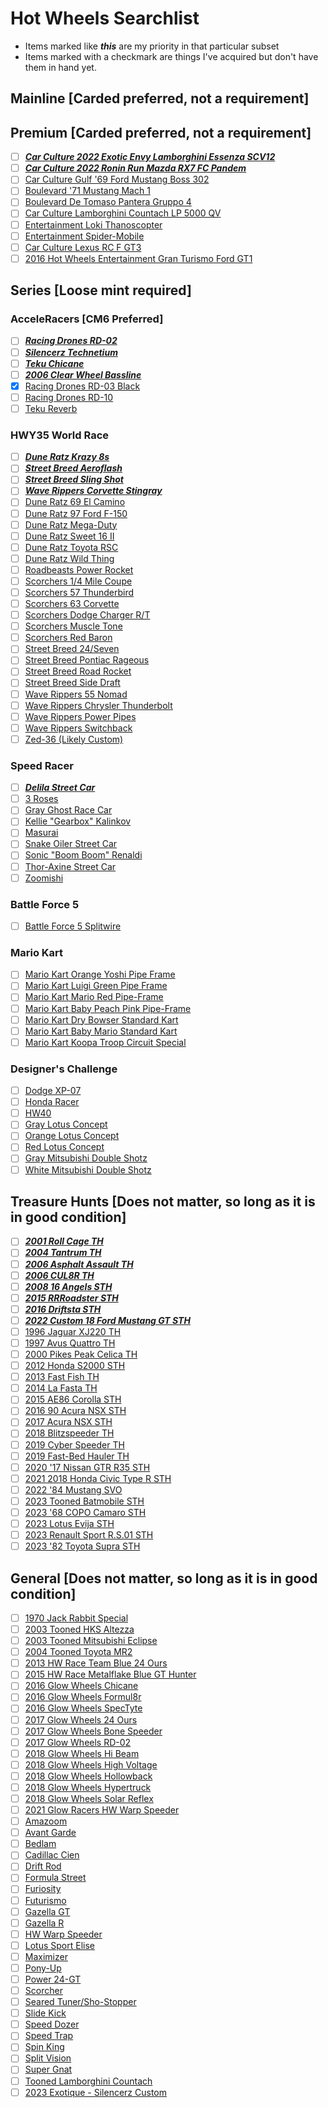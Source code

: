 # Hot Wheels Searchlist

- Items marked like **_this_** are my priority in that particular subset
- Items marked with a checkmark are things I've acquired but don't have them in hand yet.

## Mainline [Carded preferred, not a requirement]

## Premium [Carded preferred, not a requirement]

- [ ] [**_Car Culture 2022 Exotic Envy Lamborghini Essenza SCV12_**](https://static.wikia.nocookie.net/hotwheels/images/2/29/HCJ29.jpg/revision/latest/scale-to-width-down/1000?cb=20220815063854)
- [ ] [**_Car Culture 2022 Ronin Run Mazda RX7 FC Pandem_**](https://static.wikia.nocookie.net/hotwheels/images/f/f6/HCJ86.jpg/revision/latest/scale-to-width-down/1000?cb=20221202095820)
- [ ] [Car Culture Gulf '69 Ford Mustang Boss 302](https://static.wikia.nocookie.net/hotwheels/images/f/f0/2019_Hot_Wheels_%2769_Ford_Mustang_Boss_302_Gulf.jpg/revision/latest?cb=20181208103349)
- [ ] [Boulevard '71 Mustang Mach 1](https://static.wikia.nocookie.net/hotwheels/images/d/dd/LoganoMach1.jpg/revision/latest?cb=20220902114617)
- [ ] [Boulevard De Tomaso Pantera Gruppo 4](https://static.wikia.nocookie.net/hotwheels/images/a/a6/DeTomasoPantera.jpg/revision/latest?cb=20220902114737)
- [ ] [Car Culture Lamborghini Countach LP 5000 QV](https://static.wikia.nocookie.net/hotwheels/images/5/55/LamborghiniCountachLP5000.jpg/revision/latest?cb=20220908150623)
- [ ] [Entertainment Loki Thanoscopter](https://static.wikia.nocookie.net/hotwheels/images/5/53/Thanoscopter2022.jpg/revision/latest?cb=20220513120804)
- [ ] [Entertainment Spider-Mobile](https://static.wikia.nocookie.net/hotwheels/images/c/cb/Spider_Mobil-2018_Entertainment_Series-Mix_B.jpg/revision/latest?cb=20180901150318)
- [ ] [Car Culture Lexus RC F GT3](https://static.wikia.nocookie.net/hotwheels/images/f/f8/HKF51.jpg/revision/latest?cb=20230317055253)
- [ ] [2016 Hot Wheels Entertainment Gran Turismo Ford GT1](https://static.wikia.nocookie.net/hotwheels/images/6/6b/Ford_GT_LM_-_16_Ent_Gran_Turismo_600pxOTD.jpg/revision/latest?cb=20161101062200)

## Series [Loose mint required]

### AcceleRacers [CM6 Preferred]

- [ ] [**_Racing Drones RD-02_**](https://static.wikia.nocookie.net/hotwheels/images/2/20/Rd02-black-cm6.jpg/revision/latest?cb=20090927174847)
- [ ] [**_Silencerz Technetium_**](https://static.wikia.nocookie.net/hotwheels/images/4/4a/Silencerz_-_Technitium.jpg/revision/latest?cb=20111102052226)
- [ ] [**_Teku Chicane_**](https://static.wikia.nocookie.net/hotwheels/images/8/89/HW_ACR_Chicane.jpg/revision/latest?cb=20150716223502)
- [ ] [**_2006 Clear Wheel Bassline_**](https://static.wikia.nocookie.net/hotwheels/images/6/60/2006BasslineTransparenttire.jpg/revision/latest?cb=20200509174640)
- [x] [Racing Drones RD-03 Black](https://static.wikia.nocookie.net/hotwheels/images/3/3a/RD-03_Black.jpg/revision/latest?cb=20080506015825)
- [ ] [Racing Drones RD-10](https://static.wikia.nocookie.net/hotwheels/images/4/47/RD-10_Acceleracers_Racing_Drones.JPG/revision/latest?cb=20160823202412)
- [ ] [Teku Reverb](https://static.wikia.nocookie.net/hotwheels/images/a/a1/Reverb-blue-cm6.jpg/revision/latest?cb=20090927210342)

### HWY35 World Race

- [ ] [**_Dune Ratz Krazy 8s_**](https://static.wikia.nocookie.net/hotwheels/images/d/d7/2003hwy35krazy8s.jpg/revision/latest?cb=20090619034309)
- [ ] [**_Street Breed Aeroflash_**](https://static.wikia.nocookie.net/hotwheels/images/2/2f/Aeroflash_-_Hwy35.jpg/revision/latest?cb=20090621222355)
- [ ] [**_Street Breed Sling Shot_**](https://static.wikia.nocookie.net/hotwheels/images/8/88/Sling_Shot_-_Hwy35.jpg/revision/latest?cb=20090621222358)
- [ ] [**_Wave Rippers Corvette Stingray_**](https://static.wikia.nocookie.net/hotwheels/images/f/fa/Corvette_Stingray_-_Hwy_35.jpg/revision/latest?cb=20090619072234)
- [ ] [Dune Ratz 69 El Camino](https://static.wikia.nocookie.net/hotwheels/images/1/11/2003_World_Race_ElCamino.jpg/revision/latest?cb=20150125164206)
- [ ] [Dune Ratz 97 Ford F-150](https://static.wikia.nocookie.net/hotwheels/images/c/c4/2003_World_Race_F150.jpg/revision/latest?cb=20150125163757)
- [ ] [Dune Ratz Mega-Duty](https://static.wikia.nocookie.net/hotwheels/images/2/2d/2003_World_Race_MegaDuty.jpg/revision/latest?cb=20150125165011)
- [ ] [Dune Ratz Sweet 16 II](https://static.wikia.nocookie.net/hotwheels/images/1/12/Sweet_16_II_hwy_35_world_race.JPG/revision/latest?cb=20120225020517)
- [ ] [Dune Ratz Toyota RSC](https://static.wikia.nocookie.net/hotwheels/images/a/a7/Toyota_rsc_hwy_35_world_race.JPG/revision/latest?cb=20120225020516)
- [ ] [Dune Ratz Wild Thing](https://static.wikia.nocookie.net/hotwheels/images/4/48/2003_World_Race_WildThing.jpg/revision/latest?cb=20150125163124)
- [ ] [Roadbeasts Power Rocket](https://static.wikia.nocookie.net/hotwheels/images/1/12/Power_Rocket_-_Hwy35.jpg/revision/latest?cb=20090714043326)
- [ ] [Scorchers 1/4 Mile Coupe](https://static.wikia.nocookie.net/hotwheels/images/8/80/2003_World_Race_QtrMileCoupe.jpg/revision/latest?cb=20150125173241)
- [ ] [Scorchers 57 Thunderbird](https://static.wikia.nocookie.net/hotwheels/images/1/13/2003_World_Race_57TBird.jpg/revision/latest?cb=20150125174722)
- [ ] [Scorchers 63 Corvette](https://static.wikia.nocookie.net/hotwheels/images/d/d4/63_Corvette_Scorchers.jpg/revision/latest?cb=20111119213819)
- [ ] [Scorchers Dodge Charger R/T](https://static.wikia.nocookie.net/hotwheels/images/b/b6/2003_World_Race_DodgeCharger.jpg/revision/latest?cb=20150125175035)
- [ ] [Scorchers Muscle Tone](https://static.wikia.nocookie.net/hotwheels/images/7/79/2003_World_Race_MuscleTone.jpg/revision/latest?cb=20150125175318)
- [ ] [Scorchers Red Baron](https://static.wikia.nocookie.net/hotwheels/images/0/05/2003_World_Race_RedBaron.jpg/revision/latest?cb=20150125174440)
- [ ] [Street Breed 24/Seven](https://static.wikia.nocookie.net/hotwheels/images/d/d6/24Seven_-_Hwy35.jpg/revision/latest?cb=20090621222354)
- [ ] [Street Breed Pontiac Rageous](https://static.wikia.nocookie.net/hotwheels/images/4/4d/Rageous_-_Hwy35.jpg/revision/latest?cb=20090621222515)
- [ ] [Street Breed Road Rocket](https://static.wikia.nocookie.net/hotwheels/images/c/c8/Road_Rocket_-_Hwy35.jpg/revision/latest?cb=20090621222359)
- [ ] [Street Breed Side Draft](https://static.wikia.nocookie.net/hotwheels/images/9/9e/Side_Draft_-_Hwy35.jpg/revision/latest?cb=20090621222510)
- [ ] [Wave Rippers 55 Nomad](https://static.wikia.nocookie.net/hotwheels/images/5/53/55_Nomad_-_Hwy_35.jpg/revision/latest?cb=20090619072232)
- [ ] [Wave Rippers Chrysler Thunderbolt](https://static.wikia.nocookie.net/hotwheels/images/2/27/Chrysler_Thunderbolt_-_Hwy_35.jpg/revision/latest?cb=20090619072232)
- [ ] [Wave Rippers Power Pipes](https://static.wikia.nocookie.net/hotwheels/images/2/29/Power_Pipes_-_Hwy_35.jpg/revision/latest?cb=20090619072233)
- [ ] [Wave Rippers Switchback](https://static.wikia.nocookie.net/hotwheels/images/7/7c/2003_World_Race_Switchback1.jpg/revision/latest?cb=20081009165851)
- [ ] [Zed-36 (Likely Custom)](https://static.wikia.nocookie.net/hotwheels/images/3/35/Zed_36_Sling_Shot.jpg/revision/latest?cb=20080326030059)

### Speed Racer

- [ ] [**_Delila Street Car_**](https://static.wikia.nocookie.net/hotwheels/images/4/45/FlyingFoxesFreight.JPG/revision/latest?cb=20080615045007)
- [ ] [3 Roses](https://static.wikia.nocookie.net/hotwheels/images/e/ea/3rosefront.jpg/revision/latest?cb=20210113050944)
- [ ] [Gray Ghost Race Car](https://static.wikia.nocookie.net/hotwheels/images/3/3c/Grayghostracecar.jpg/revision/latest?cb=20080410223636)
- [ ] [Kellie "Gearbox" Kalinkov](https://static.wikia.nocookie.net/hotwheels/images/2/24/Speed_Racer_Kellie_Kalinkov.jpg/revision/latest?cb=20210608052812)
- [ ] [Masurai](https://static.wikia.nocookie.net/hotwheels/images/9/9b/SpeedRacerMasurai_%281%29.jpg/revision/latest?cb=20200508073543)
- [ ] [Snake Oiler Street Car](https://static.wikia.nocookie.net/hotwheels/images/e/e3/Wave2-snakeoilerstreet.jpg/revision/latest?cb=20080615044243)
- [ ] [Sonic "Boom Boom" Renaldi](https://static.wikia.nocookie.net/hotwheels/images/6/6d/Speed_Racer_Sonic_Boom.jpg/revision/latest?cb=20210608053522)
- [ ] [Thor-Axine Street Car](https://static.wikia.nocookie.net/hotwheels/images/c/c2/SpeedRacer-Thor-Axine.JPG/revision/latest?cb=20080615044731)
- [ ] [Zoomishi](https://static.wikia.nocookie.net/hotwheels/images/6/62/Speed_Racer_Zoomishi.jpg/revision/latest?cb=20210608053606)

### Battle Force 5

- [ ] [Battle Force 5 Splitwire](https://static.wikia.nocookie.net/hotwheels/images/f/fa/Splitwirenew_%282%29.jpg/revision/latest?cb=20200208045136)

### Mario Kart

- [ ] [Mario Kart Orange Yoshi Pipe Frame](https://static.wikia.nocookie.net/hotwheels/images/7/71/Orange_Yoshi_pipe.jpg/revision/latest?cb=20220910220651)
- [ ] [Mario Kart Luigi Green Pipe Frame](https://static.wikia.nocookie.net/hotwheels/images/4/4a/Luigi_pipe_frame.jpg/revision/latest?cb=20220910220408)
- [ ] [Mario Kart Mario Red Pipe-Frame](https://static.wikia.nocookie.net/hotwheels/images/d/d0/Mario_pipe_frame_open.jpg/revision/latest?cb=20221007120331)
- [ ] [Mario Kart Baby Peach Pink Pipe-Frame](https://static.wikia.nocookie.net/hotwheels/images/4/42/Baby_peach_open.jpg/revision/latest?cb=20221007120015)
- [ ] [Mario Kart Dry Bowser Standard Kart](https://static.wikia.nocookie.net/hotwheels/images/e/e9/Dry_bowser_standard.jpg/revision/latest?cb=20220920220214)
- [ ] [Mario Kart Baby Mario Standard Kart](https://static.wikia.nocookie.net/hotwheels/images/d/de/Fhl2hnxkdsznidrlen32_1500x.webp/revision/latest?cb=20230317171956)
- [ ] [Mario Kart Koopa Troop Circuit Special](https://static.wikia.nocookie.net/hotwheels/images/4/40/Koopa_circuit_car.jpg/revision/latest?cb=20220729234857)

### Designer's Challenge

- [ ] [Dodge XP-07](https://static.wikia.nocookie.net/hotwheels/images/8/87/DSC04977.jpg/revision/latest?cb=20140316221903)
- [ ] [Honda Racer](https://static.wikia.nocookie.net/hotwheels/images/2/23/Designers_Challenge_Honda_Racer_White_Thailand_M3314.jpg/revision/latest?cb=20230122134507)
- [ ] [HW40](https://static.wikia.nocookie.net/hotwheels/images/0/00/Designers_Challenge_HW40_Green_Thailand_M3315.jpg/revision/latest?cb=20230122134827)
- [ ] [Gray Lotus Concept](https://static.wikia.nocookie.net/hotwheels/images/5/5e/Designers_Challenge_Lotus_Concept_Dark_Gray_Thailand_M3321.jpg/revision/latest?cb=20230122134907)
- [ ] [Orange Lotus Concept](https://static.wikia.nocookie.net/hotwheels/images/1/15/Designers_Challenge_Lotus_Concept_Orange_Thailand_M3313.jpg/revision/latest?cb=20230122134926)
- [ ] [Red Lotus Concept](https://static.wikia.nocookie.net/hotwheels/images/9/98/Designers_Challenge_Lotus_Concept_Red_Thailand_M3321.jpg/revision/latest?cb=20230122134945)
- [ ] [Gray Mitsubishi Double Shotz](https://static.wikia.nocookie.net/hotwheels/images/f/f0/Designers_Challenge_Mitsubishi_Double_Shotz_Black_with_Black_Tires_Thailand_M3319.jpg/revision/latest?cb=20230122135052)
- [ ] [White Mitsubishi Double Shotz](https://static.wikia.nocookie.net/hotwheels/images/0/00/Designers_Challenge_Mitsubishi_Double_Shotz_Light_Gray_Thailand_M3311.jpg/revision/latest?cb=20230122135130)

## Treasure Hunts [Does not matter, so long as it is in good condition]

- [ ] [**_2001 Roll Cage TH_**](https://static.wikia.nocookie.net/hotwheels/images/a/aa/Rolcage.jpg/revision/latest?cb=20090607080108)
- [ ] [**_2004 Tantrum TH_**](https://static.wikia.nocookie.net/hotwheels/images/8/86/Tantrum_04TH.JPG/revision/latest?cb=20100112112630)
- [ ] [**_2006 Asphalt Assault TH_**](https://static.wikia.nocookie.net/hotwheels/images/1/1c/Asphalt_Assault_-_06TH.jpg/revision/latest?cb=20090621233406)
- [ ] [**_2006 CUL8R TH_**](https://static.wikia.nocookie.net/hotwheels/images/3/36/CUL8R_-_06TH.jpg/revision/latest?cb=20090621232959)
- [ ] [**_2008 16 Angels STH_**](https://static.wikia.nocookie.net/hotwheels/images/d/df/16_ANGELS_HOT_WHEELS_SUPER_TREASURE_HUNTS.jpg/revision/latest?cb=20160122102505)
- [ ] [**_2015 RRRoadster STH_**](https://static.wikia.nocookie.net/hotwheels/images/f/f8/Rrroadster_-_2015_HW_Racing_%24TH.JPG/revision/latest?cb=20150203235333)
- [ ] [**_2016 Driftsta STH_**](https://static.wikia.nocookie.net/hotwheels/images/d/d0/Driftsta_-_16TH_Night_Burnerz_600pxOTD.jpg/revision/latest?cb=20161101210304)
- [ ] [**_2022 Custom 18 Ford Mustang GT STH_**](https://static.wikia.nocookie.net/hotwheels/images/5/57/Custom%2718MustangGT.jpg/revision/latest?cb=20220329011512)
- [ ] [1996 Jaguar XJ220 TH](https://static.wikia.nocookie.net/hotwheels/images/e/e3/Jaguar_XJ220_-_96_TH.JPG/revision/latest?cb=20100513021559)
- [ ] [1997 Avus Quattro TH](https://static.wikia.nocookie.net/hotwheels/images/6/66/Hotwheels_030.jpg/revision/latest?cb=20120905010757)
- [ ] [2000 Pikes Peak Celica TH](https://static.wikia.nocookie.net/hotwheels/images/4/4a/Pikes_Peak_Celica_-_00TH.jpg/revision/latest?cb=20090611065002)
- [ ] [2012 Honda S2000 STH](https://static.wikia.nocookie.net/hotwheels/images/a/ae/Hot_wheels_011.JPG/revision/latest?cb=20170826081447)
- [ ] [2013 Fast Fish TH](https://static.wikia.nocookie.net/hotwheels/images/e/e0/Fast_Fish-2013_125_Track_Aces_TH.jpg/revision/latest?cb=20121208151150)
- [ ] [2014 La Fasta TH](https://static.wikia.nocookie.net/hotwheels/images/2/2c/LaFasta2014.jpg/revision/latest?cb=20140905000805)
- [ ] [2015 AE86 Corolla STH](https://static.wikia.nocookie.net/hotwheels/images/8/82/Toyota_Corolla_AE_%28CFJ45%29_%28loose%29.jpg/revision/latest?cb=20170823004430)
- [ ] [2016 90 Acura NSX STH](https://static.wikia.nocookie.net/hotwheels/images/1/1d/%2790_Acura_NSX_2016_TH.png/revision/latest?cb=20170117215012)
- [ ] [2017 Acura NSX STH](https://static.wikia.nocookie.net/hotwheels/images/1/10/Storecamera_20170831180112_01.jpg/revision/latest?cb=20170901214326)
- [ ] [2018 Blitzspeeder TH](https://static.wikia.nocookie.net/hotwheels/images/5/5d/BLITZSPEEDER_TH_FKB27.jpg/revision/latest?cb=20180319213503)
- [ ] [2019 Cyber Speeder TH](https://static.wikia.nocookie.net/hotwheels/images/8/86/FYG01-Cyber_Speeder-1.jpg/revision/latest?cb=20200131221530)
- [ ] [2019 Fast-Bed Hauler TH](https://static.wikia.nocookie.net/hotwheels/images/8/85/FYF97_-_Fast-Bed_Hauler-1.jpg/revision/latest?cb=20190711153549)
- [ ] [2020 '17 Nissan GTR R35 STH](https://static.wikia.nocookie.net/hotwheels/images/b/b0/Gtrsth.JPG/revision/latest?cb=20191201212558)
- [ ] [2021 2018 Honda Civic Type R STH](https://static.wikia.nocookie.net/hotwheels/images/9/9b/2018_Honda_Civic_Type_R_STH.jpg/revision/latest?cb=20211114063133)
- [ ] [2022 '84 Mustang SVO](https://static.wikia.nocookie.net/hotwheels/images/9/9b/84MustangSVO.jpg/revision/latest?cb=20220530051850)
- [ ] [2023 Tooned Batmobile STH](https://static.wikia.nocookie.net/hotwheels/images/e/e8/STH_2023A_BATMOBILE.jpg/revision/latest?cb=20220917133433)
- [ ] [2023 '68 COPO Camaro STH](https://static.wikia.nocookie.net/hotwheels/images/8/8f/%2768COPOCamaro.jpg/revision/latest?cb=20221126144947)
- [ ] [2023 Lotus Evija STH](https://static.wikia.nocookie.net/hotwheels/images/2/21/78bccf5402cbd84fbcf3691f00711b5.jpg/revision/latest?cb=20221126145109)
- [ ] [2023 Renault Sport R.S.01 STH](https://static.wikia.nocookie.net/hotwheels/images/a/ab/Renault_sport_rs.jpg/revision/latest?cb=20230112103907)
- [ ] [2023 '82 Toyota Supra STH](https://static.wikia.nocookie.net/hotwheels/images/6/68/%2782_toyota_supra.jpg/revision/latest?cb=20230227022302)

## General [Does not matter, so long as it is in good condition]

- [ ] [1970 Jack Rabbit Special](https://static.wikia.nocookie.net/hotwheels/images/1/16/Jackrabbitspecial.jpg/revision/latest?cb=20080312162750)
- [ ] [2003 Tooned HKS Altezza](https://static.wikia.nocookie.net/hotwheels/images/5/5b/HKS_Altezza_blkL.JPG/revision/latest?cb=20100707040212)
- [ ] [2003 Tooned Mitsubishi Eclipse](https://static.wikia.nocookie.net/hotwheels/images/8/8a/03_Eclipse.jpg/revision/latest?cb=20081201204834)
- [ ] [2004 Tooned Toyota MR2](https://static.wikia.nocookie.net/hotwheels/images/c/c5/WhiteMR2.jpg/revision/latest?cb=20100502101438)
- [ ] [2013 HW Race Team Blue 24 Ours](https://static.wikia.nocookie.net/hotwheels/images/9/90/2013_24_Ours.jpg/revision/latest?cb=20121207111518)
- [ ] [2015 HW Race Metalflake Blue GT Hunter](https://static.wikia.nocookie.net/hotwheels/images/b/bf/GTHunter.jpg/revision/latest?cb=20210930130117)
- [ ] [2016 Glow Wheels Chicane](https://static.wikia.nocookie.net/hotwheels/images/0/02/ChicaneDHP80.jpg/revision/latest?cb=20151106033506)
- [ ] [2016 Glow Wheels Formul8r](https://static.wikia.nocookie.net/hotwheels/images/1/1c/Formul8r_HW_Glow_Wheels.jpg/revision/latest?cb=20190429154054)
- [ ] [2016 Glow Wheels SpecTyte](https://static.wikia.nocookie.net/hotwheels/images/b/b5/20151117_083058-1-.jpg/revision/latest?cb=20151118000256)
- [ ] [2017 Glow Wheels 24 Ours](https://static.wikia.nocookie.net/hotwheels/images/2/20/24_Ours_DVB20.png/revision/latest?cb=20170324223714)
- [ ] [2017 Glow Wheels Bone Speeder](https://static.wikia.nocookie.net/hotwheels/images/5/59/Hot_Wheels_3_%E0%B9%91%E0%B9%97%E0%B9%90%E0%B9%98%E0%B9%91%E0%B9%92_0032.jpg/revision/latest?cb=20170812151807)
- [ ] [2017 Glow Wheels RD-02](https://static.wikia.nocookie.net/hotwheels/images/3/32/DTY33_c_17_003.png/revision/latest?cb=20171111044302)
- [ ] [2018 Glow Wheels Hi Beam](https://static.wikia.nocookie.net/hotwheels/images/0/04/HiBeam_%28No252%29.JPG/revision/latest?cb=20180622022819)
- [ ] [2018 Glow Wheels High Voltage](https://static.wikia.nocookie.net/hotwheels/images/b/b2/20F770FD-6696-4E70-9566-4021FA4B1844.jpeg/revision/latest?cb=20181203040113)
- [ ] [2018 Glow Wheels Hollowback](https://static.wikia.nocookie.net/hotwheels/images/b/bd/37361131_1911487095815102_4104254444361744384_n.jpg/revision/latest?cb=20180718163525)
- [ ] [2018 Glow Wheels Hypertruck](https://static.wikia.nocookie.net/hotwheels/images/b/b5/356D52F3-BEA2-44D3-8D87-E21A0E53EC67.jpeg/revision/latest?cb=20181203040020)
- [ ] [2018 Glow Wheels Solar Reflex](https://static.wikia.nocookie.net/hotwheels/images/e/ef/2018_Solar_Reflex_yellow_blue.jpg/revision/latest?cb=20190304201035)
- [ ] [2021 Glow Racers HW Warp Speeder](https://static.wikia.nocookie.net/hotwheels/images/7/72/Hwwarpspeeder2021glowracers.MP.jpg/revision/latest?cb=20200930174435)
- [ ] [Amazoom](https://static.wikia.nocookie.net/hotwheels/images/c/c9/08_amazom_AGENTAIR_1.jpg/revision/latest?cb=20080921200538)
- [ ] [Avant Garde](https://static.wikia.nocookie.net/hotwheels/images/5/55/IMG_2559.JPG/revision/latest?cb=20131230002159)
- [ ] [Bedlam](https://static.wikia.nocookie.net/hotwheels/images/4/4b/Bedlam_-_06Mainline116.jpg/revision/latest?cb=20100130063307)
- [ ] [Cadillac Cien](https://static.wikia.nocookie.net/hotwheels/images/a/ad/Auto_Affinity_Got_Speed_Cadillac_Cien_Green_C2638.jpg/revision/latest?cb=20220708084946)
- [ ] [Drift Rod](https://static.wikia.nocookie.net/hotwheels/images/f/f5/Drift_Rod_11of12.jpg/revision/latest?cb=20191209025740)
- [ ] [Formula Street](https://static.wikia.nocookie.net/hotwheels/images/5/5b/FormulaStGold.jpg/revision/latest?cb=20141201050725)
- [ ] [Furiosity](https://static.wikia.nocookie.net/hotwheels/images/3/34/Furiosity_FE_Blue_Open_Rear_Window.jpg/revision/latest?cb=20210312035109)
- [ ] [Futurismo](https://static.wikia.nocookie.net/hotwheels/images/a/aa/Futurismo_-_16NM_HW_Race_Team_600pxOTD.jpg/revision/latest?cb=20160929000312)
- [ ] [Gazella GT](https://static.wikia.nocookie.net/hotwheels/images/c/c4/Gazella_GT_2020_Trackset.jpg/revision/latest?cb=20210620072549)
- [ ] [Gazella R](https://static.wikia.nocookie.net/hotwheels/images/a/aa/Orange_and_Blue_Series_%282021%29_Wave2_-_Gazella_R.jpg/revision/latest?cb=20210526152314)
- [ ] [HW Warp Speeder](https://static.wikia.nocookie.net/hotwheels/images/7/74/2020NM04.JPG/revision/latest?cb=20190928233312)
- [ ] [Lotus Sport Elise](https://static.wikia.nocookie.net/hotwheels/images/d/d7/-WV-_Lotus_Sport_Elise.jpg/revision/latest?cb=20140410000626)
- [ ] [Maximizer](https://static.wikia.nocookie.net/hotwheels/images/9/99/99mcdmx1max.jpg/revision/latest?cb=20120811195826)
- [ ] [Pony-Up](https://static.wikia.nocookie.net/hotwheels/images/6/6f/Flamin%27_hot_wheels_pony_up.jpg/revision/latest?cb=20100517143554)
- [ ] [Power 24-GT](https://static.wikia.nocookie.net/hotwheels/images/7/70/Power24-GT.jpg/revision/latest?cb=20211026043035)
- [ ] [Scorcher](https://static.wikia.nocookie.net/hotwheels/images/7/70/Power24-GT.jpg/revision/latest?cb=20211026043035)
- [ ] [Seared Tuner/Sho-Stopper](https://static.wikia.nocookie.net/hotwheels/images/0/05/2002_084a.jpg/revision/latest?cb=20200424140247)
- [ ] [Slide Kick](https://static.wikia.nocookie.net/hotwheels/images/1/11/SLIDE_KICK_GHF21.jpg/revision/latest?cb=20200906143327)
- [ ] [Speed Dozer](https://static.wikia.nocookie.net/hotwheels/images/4/42/SpeedDozerDVF98.jpg/revision/latest?cb=20171020212758)
- [ ] [Speed Trap](https://static.wikia.nocookie.net/hotwheels/images/f/fc/SpeedTrap-5pk-Police-2019.jpg/revision/latest?cb=20191005211747)
- [ ] [Spin King](https://static.wikia.nocookie.net/hotwheels/images/9/98/Spin_King_2012_New_Model.JPG/revision/latest?cb=20121023021034)
- [ ] [Split Vision](https://hotwheels.fandom.com/wiki/Split_Vision)
- [ ] [Super Gnat](https://static.wikia.nocookie.net/hotwheels/images/3/30/2011HWTunerzSuperGnat.jpg/revision/latest?cb=20111019012402)
- [ ] [Tooned Lamborghini Countach](https://static.wikia.nocookie.net/hotwheels/images/c/c6/Lamborghini_Countach_%27Tooned_2018_24.jpg/revision/latest?cb=20180909144856)
- [ ] [2023 Exotique - Silencerz Custom](https://static.wikia.nocookie.net/hotwheels/images/c/ca/Exotique_TrackBuilder_2023.jpg/revision/latest/scale-to-width-down/1000?cb=20230205051621)
